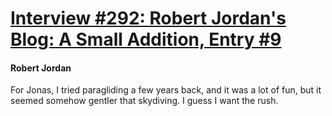 # [Interview #292: Robert Jordan's Blog: A Small Addition, Entry #9](https://www.theoryland.com/intvmain.php?i=292#9)

#### Robert Jordan

For Jonas, I tried paragliding a few years back, and it was a lot of fun, but it seemed somehow gentler that skydiving. I guess I want the rush.

